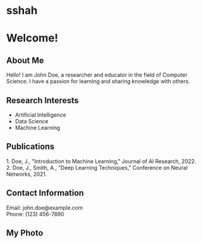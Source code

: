 # sshah
<!DOCTYPE html>
<html>
<head>
  <title>My Academic Webpage</title>
</head>
<body>
  <h1>Welcome!</h1>
  
  <h2>About Me</h2>
  <p>
    Hello! I am John Doe, a researcher and educator in the field of Computer Science. I have a passion for 
    learning and sharing knowledge with others.
  </p>

  <h2>Research Interests</h2>
  <ul>
    <li>Artificial Intelligence</li>
    <li>Data Science</li>
    <li>Machine Learning</li>
  </ul>

  <h2>Publications</h2>
  <p>
    1. Doe, J., "Introduction to Machine Learning," Journal of AI Research, 2022.
    <br>
    2. Doe, J., Smith, A., "Deep Learning Techniques," Conference on Neural Networks, 2021.
  </p>

  <h2>Contact Information</h2>
  <p>
    Email: john.doe@example.com
    <br>
    Phone: (123) 456-7890
  </p>

  <h2>My Photo</h2>
  <![Alt Text](path/to/your/image.png)>

</body>
</html>
